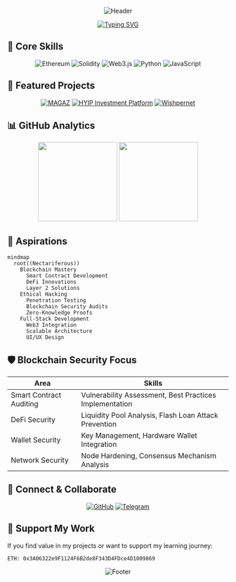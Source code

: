 <div align="center">

![Header](https://capsule-render.vercel.app/api?type=waving&color=gradient&height=300&section=header&text=Nectariferous&fontSize=90&animation=fadeIn&fontAlignY=38&desc=Blockchain%20Developer%20|%20Ethical%20Hacker%20|%20Innovator&descAlignY=51&descAlign=62)

[![Typing SVG](https://readme-typing-svg.herokuapp.com?font=Fira+Code&pause=1000&color=00F7C3&center=true&vCenter=true&width=435&lines=Exploring+the+Blockchain+Frontier;Securing+the+Digital+Realm;Innovating+for+the+Future)](https://git.io/typing-svg)

</div>

## 🧬 Core Skills

<div align="center">

![Ethereum](https://img.shields.io/badge/Ethereum-3C3C3D?style=for-the-badge&logo=Ethereum&logoColor=white)
![Solidity](https://img.shields.io/badge/Solidity-%23363636.svg?style=for-the-badge&logo=solidity&logoColor=white)
![Web3.js](https://img.shields.io/badge/web3.js-F16822?style=for-the-badge&logo=web3.js&logoColor=white)
![Python](https://img.shields.io/badge/python-3670A0?style=for-the-badge&logo=python&logoColor=ffdd54)
![JavaScript](https://img.shields.io/badge/javascript-%23323330.svg?style=for-the-badge&logo=javascript&logoColor=%23F7DF1E)

</div>

## 🚀 Featured Projects

<div align="center">

[![MAGAZ](https://github-readme-stats.vercel.app/api/pin/?username=nectariferous&repo=MAGAZ&theme=radical)](https://github.com/nectariferous/MAGAZ)
[![HYIP Investment Platform](https://github-readme-stats.vercel.app/api/pin/?username=nectariferous&repo=hyip-investment-platform&theme=radical)](https://github.com/nectariferous/hyip-investment-platform)
[![Wishpernet](https://github-readme-stats.vercel.app/api/pin/?username=nectariferous&repo=Wishpernet&theme=radical)](https://github.com/nectariferous/Wishpernet)

</div>

## 📊 GitHub Analytics

<div align="center">
  <img height="180em" src="https://github-readme-stats.vercel.app/api?username=nectariferous&show_icons=true&theme=radical&include_all_commits=true&count_private=true"/>
  <img height="180em" src="https://github-readme-stats.vercel.app/api/top-langs/?username=nectariferous&layout=compact&langs_count=8&theme=radical"/>
</div>

## 🌠 Aspirations

```mermaid
mindmap
  root((Nectariferous))
    Blockchain Mastery
      Smart Contract Development
      DeFi Innovations
      Layer 2 Solutions
    Ethical Hacking
      Penetration Testing
      Blockchain Security Audits
      Zero-Knowledge Proofs
    Full-Stack Development
      Web3 Integration
      Scalable Architecture
      UI/UX Design
```

## 🛡️ Blockchain Security Focus

| Area | Skills |
|------|--------|
| Smart Contract Auditing | Vulnerability Assessment, Best Practices Implementation |
| DeFi Security | Liquidity Pool Analysis, Flash Loan Attack Prevention |
| Wallet Security | Key Management, Hardware Wallet Integration |
| Network Security | Node Hardening, Consensus Mechanism Analysis |

## 🤝 Connect & Collaborate

<div align="center">

[![GitHub](https://img.shields.io/badge/github-%23121011.svg?style=for-the-badge&logo=github&logoColor=white)](https://github.com/nectariferous)
[![Telegram](https://img.shields.io/badge/Telegram-2CA5E0?style=for-the-badge&logo=telegram&logoColor=white)](https://t.me/nectariferous)

</div>

## 💖 Support My Work

If you find value in my projects or want to support my learning journey:

```
ETH: 0x3A06322e9F1124F6B2de8F343D4FDce4D1009869
```

<div align="center">

![Footer](https://capsule-render.vercel.app/api?type=waving&color=gradient&height=100&section=footer)

</div>
